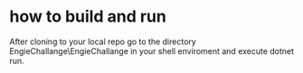 # how to build and run

After cloning to your local repo go to the directory EngieChallange\EngieChallange 
in your shell enviroment and execute dotnet run.

